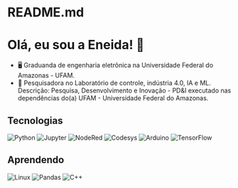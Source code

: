# README.md
# Olá, eu sou a Eneida! 👋

- 🖥️ Graduanda de engenharia eletrônica na Universidade Federal do Amazonas - UFAM.
- 🔬 Pesquisadora no Laboratório de controle, indústria 4.0, IA e ML. Descrição: Pesquisa, Desenvolvimento e Inovação - PD&I executado nas dependências do(a) UFAM - Universidade Federal do Amazonas.

## Tecnologias

![Python](https://img.shields.io/badge/-Python-3776AB?style=flat&logo=Python&logoColor=white)
![Jupyter](https://img.shields.io/badge/-Jupyter-F37626?style=flat&logo=Jupyter&logoColor=white)
![NodeRed](https://img.shields.io/badge/-NodeRed-8F0000?style=flat&logo=Node-RED&logoColor=white)
![Codesys](https://img.shields.io/badge/-Codesys-000000?style=flat&logo=Codesys&logoColor=white)
![Arduino](https://img.shields.io/badge/-Arduino-00979D?style=flat&logo=Arduino&logoColor=white)
![TensorFlow](https://img.shields.io/badge/-TensorFlow-FF6F00?style=flat&logo=TensorFlow&logoColor=white)

## Aprendendo

![Linux](https://img.shields.io/badge/-Linux-FCC624?style=flat&logo=Linux&logoColor=black)
![Pandas](https://img.shields.io/badge/-Pandas-150458?style=flat&logo=Pandas&logoColor=white)
![C++](https://img.shields.io/badge/-C++-00599C?style=flat&logo=c%2B%2B&logoColor=white)


